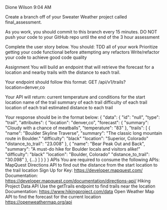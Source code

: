 Dione Wilson  9:04 AM

Create a branch off of your Sweater Weather project called final_assessment.

As you work, you should commit to this branch every 15 minutes.
DO NOT push your code to your GitHub repo until the end of the 3 hour assessment

Complete the user story below. You should:
TDD all of your work
Prioritize getting your code functional before attempting any refactors
Write/refactor your code to achieve good code quality

Assignment
You will build an endpoint that will retrieve the forecast for a location and nearby trails with the distance to each trail.

Your endpoint should follow this format:
GET /api/v1/trails?location=denver,co

Your API will return:
current temperature and conditions for the start location
name of the trail
summary of each trail
difficulty of each trail
location of each trail
estimated distance to each trail

Your response should be in the format below:
{
  "data": {
    "id": "null",
    "type": "trail",
    "attributes": {
      "location": "denver,co",
      "forecast": {
        "summary": "Cloudy with a chance of meatballs",
        "temperature": "83"
      },
      "trails": [
        {
          "name": "Boulder Skyline Traverse",
          "summary": "The classic long mountain route in Boulder."
          "difficulty": "black"
          "location": "Superior, Colorado"
          "distance_to_trail": "23.008"
        },
        {
          "name": "Bear Peak Out and Back",
          "summary": "A must-do hike for Boulder locals and visitors alike!"
          "difficulty": "black"
          "location": "Boulder, Colorado"
          "distance_to_trail": "30.098"
        },
        {...}
      ]
    }
  }
}
APIs
You are required to consume the following APIs:
MapQuest Directions API
to find out the distance from the start location to the trail location
Sign Up for Key: https://developer.mapquest.com/
Documentation: https://developer.mapquest.com/documentation/directions-api/
Hiking Project Data API
Use the getTrails endpoint to find trails near the location
Documentation: https://www.hikingproject.com/data
Open Weather Map API
to find the forecast for the current location
https://openweathermap.org/api